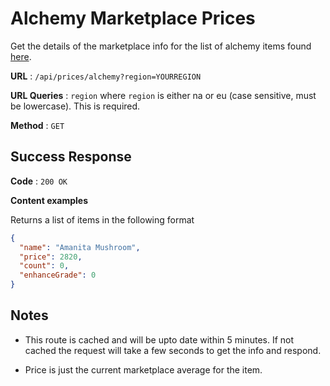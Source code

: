 # Alchemy Marketplace Prices

Get the details of the marketplace info for the list of alchemy items found [here](../../data/Alchemy.json).

**URL** : `/api/prices/alchemy?region=YOURREGION`

**URL Queries** : `region` where `region` is either na or eu (case sensitive, must be lowercase). This is required.

**Method** : `GET`

## Success Response

**Code** : `200 OK`

**Content examples**

Returns a list of items in the following format

```json
{
  "name": "Amanita Mushroom",
  "price": 2820,
  "count": 0,
  "enhanceGrade": 0
}
```

## Notes

- This route is cached and will be upto date within 5 minutes. If not cached the request will take a few seconds to get the info and respond.

- Price is just the current marketplace average for the item.
